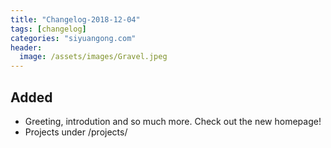 ```yaml
---
title: "Changelog-2018-12-04"
tags: [changelog]
categories: "siyuangong.com"
header:
  image: /assets/images/Gravel.jpeg
---
```


## Added
- Greeting, introdution and so much more. Check out the new homepage!
- Projects under /projects/


